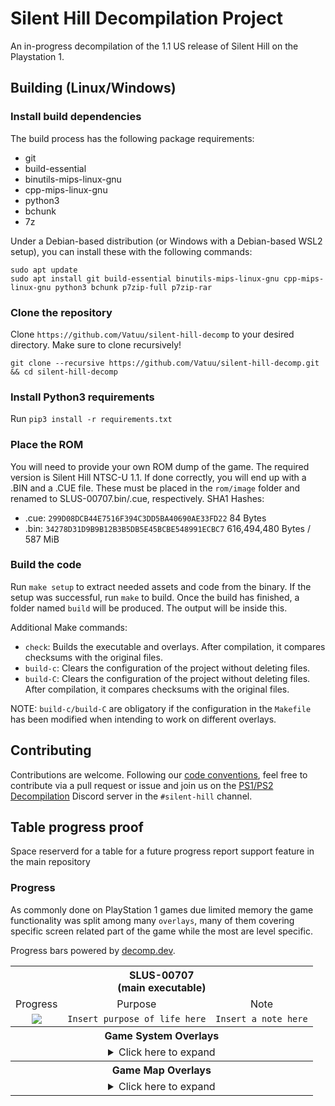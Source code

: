 # Silent Hill Decompilation Project

An in-progress decompilation of the 1.1 US release of Silent Hill on the Playstation 1.

## Building (Linux/Windows)

### Install build dependencies
The build process has the following package requirements:
- git
- build-essential
- binutils-mips-linux-gnu
- cpp-mips-linux-gnu
- python3
- bchunk
- 7z

Under a Debian-based distribution (or Windows with a Debian-based WSL2 setup), you can install these with the following commands:
```
sudo apt update
sudo apt install git build-essential binutils-mips-linux-gnu cpp-mips-linux-gnu python3 bchunk p7zip-full p7zip-rar
```

### Clone the repository
Clone `https://github.com/Vatuu/silent-hill-decomp` to your desired directory. Make sure to clone recursively!
```
git clone --recursive https://github.com/Vatuu/silent-hill-decomp.git && cd silent-hill-decomp
```

### Install Python3 requirements
Run `pip3 install -r requirements.txt`

### Place the ROM
You will need to provide your own ROM dump of the game. The required version is Silent Hill NTSC-U 1.1.
If done correctly, you will end up with a .BIN and a .CUE file. These must be placed in the `rom/image` folder and renamed to SLUS-00707.bin/.cue, respectively.
SHA1 Hashes:
- .cue: `299D08DCB44E7516F394C3DD5BA40690AE33FD22` 84 Bytes
- .bin: `34278D31D9B9B12B3B5DB5E45BCBE548991ECBC7` 616,494,480 Bytes / 587 MiB

### Build the code
Run `make setup` to extract needed assets and code from the binary.
If the setup was successful, run `make` to build.
Once the build has finished, a folder named `build` will be produced. The output will be inside this.

Additional Make commands:
* `check`: Builds the executable and overlays. After compilation, it compares checksums with the original files.
* `build-c`: Clears the configuration of the project without deleting files.
* `build-C`: Clears the configuration of the project without deleting files. After compilation, it compares checksums with the original files.

NOTE: `build-c/build-C` are obligatory if the configuration in the `Makefile` has been modified when intending to work on different overlays.

## Contributing
Contributions are welcome. Following our [code conventions](https://github.com/Vatuu/silent-hill-decomp/blob/master/docs/Coding%20Conventions.md), feel free to contribute via a pull request or issue and join us on the [PS1/PS2 Decompilation](https://discord.gg/VwCPdfbxgm) Discord server in the `#silent-hill` channel.

## Table progress proof
Space reserverd for a table for a future progress report support feature in the main repository

### Progress
As commonly done on PlayStation 1 games due limited memory the game functionality was split among many `overlays`, many of them covering specific screen related part of the game while the most are level specific.

Progress bars powered by [decomp.dev](https://decomp.dev).

<table align=center>
    <tbody align=center>
        <tr>
            <th colspan=3>SLUS-00707<br/>(main executable)</th>
        </tr>
        <tr>
            <td>Progress</td>
            <td>Purpose</td>
            <td>Note</td>
        </tr>
        <tr>
            <td><img src="https://img.shields.io/badge/dynamic/json?url=https%3A%2F%2Fbfbbdecomp.github.io%2Fbfbb%2Fapi.json&query=fuzzy_match&label=Close%20Match&color=yellowgreen"/></td>
            <td><code>Insert purpose of life here</code></td>
            <td><code>Insert a note here</code></td>
        </tr>
        <tr>
            <th colspan=3>Game System Overlays</th>
        </tr>
        <tr>
            <td colspan=3>
<details>
<summary>Click here to expand</summary>
<!-- Github incorrectly parses it if it's indented... -->
<table>
    <tbody>
        <tr>
          <th colspan=3>BODYPROG.BIN</th>
        </tr>
        <tr>
            <td>Progress</td>
            <td>Purpose</td>
            <td>Note</td>
        </tr>
        <tr>
            <td><img src="https://img.shields.io/badge/dynamic/json?url=https%3A%2F%2Fbfbbdecomp.github.io%2Fbfbb%2Fapi.json&query=fuzzy_match&label=Close%20Match&color=yellowgreen"/></td>
            <td><code>Insert purpose of the overlay here</code></td>
            <td><code>Insert a note here</code></td>
        </tr>
        <tr>
          <th colspan=3>B_KONAMI.BIN</th>
        </tr>
        <tr>
            <td>Progress</td>
            <td>Purpose</td>
            <td>Note</td>
        </tr>
        <tr>
            <td><img src="https://img.shields.io/badge/dynamic/json?url=https%3A%2F%2Fbfbbdecomp.github.io%2Fbfbb%2Fapi.json&query=fuzzy_match&label=Close%20Match&color=yellowgreen"/></td>
            <td><code>Insert purpose of the overlay here</code></td>
            <td><code>Insert a note here</code></td>
        </tr>
        <tr>
          <th colspan=3>STREAM.BIN</th>
        </tr>
        <tr>
            <td>Progress</td>
            <td>Purpose</td>
            <td>Note</td>
        </tr>
        <tr>
            <td><img src="https://img.shields.io/badge/dynamic/json?url=https%3A%2F%2Fbfbbdecomp.github.io%2Fbfbb%2Fapi.json&query=fuzzy_match&label=Close%20Match&color=yellowgreen"/></td>
            <td><code>Insert purpose of the overlay here</code></td>
            <td><code>Insert a note here</code></td>
        </tr>
        <tr>
          <th colspan=3>SAVELOAD.BIN</th>
        </tr>
        <tr>
            <td>Progress</td>
            <td>Purpose</td>
            <td>Note</td>
        </tr>
        <tr>
            <td><img src="https://img.shields.io/badge/dynamic/json?url=https%3A%2F%2Fbfbbdecomp.github.io%2Fbfbb%2Fapi.json&query=fuzzy_match&label=Close%20Match&color=yellowgreen"/></td>
            <td><code>Insert purpose of the overlay here</code></td>
            <td><code>Insert a note here</code></td>
        </tr>
        <tr>
          <th colspan=3>STF_ROLL.BIN</th>
        </tr>
        <tr>
            <td>Progress</td>
            <td>Purpose</td>
            <td>Note</td>
        </tr>
        <tr>
            <td><img src="https://img.shields.io/badge/dynamic/json?url=https%3A%2F%2Fbfbbdecomp.github.io%2Fbfbb%2Fapi.json&query=fuzzy_match&label=Close%20Match&color=yellowgreen"/></td>
            <td><code>Insert purpose of the overlay here</code></td>
            <td><code>Insert a note here</code></td>
        </tr>
        <tr>
          <th colspan=3>OPTION.BIN</th>
        </tr>
        <tr>
            <td>Progress</td>
            <td>Purpose</td>
            <td>Note</td>
        </tr>
        <tr>
            <td><img src="https://img.shields.io/badge/dynamic/json?url=https%3A%2F%2Fbfbbdecomp.github.io%2Fbfbb%2Fapi.json&query=fuzzy_match&label=Close%20Match&color=yellowgreen"/></td>
            <td><code>Insert purpose of the overlay here</code></td>
            <td><code>Insert a note here</code></td>
        </tr>
      </tbody>
    </table>
</details>
</td>
          <tr>
            <th colspan=3>Game Map Overlays</th>
          </tr>
          <tr>
            <td colspan=3>
<details>
<summary>Click here to expand</summary>
<!-- Github incorrectly parses it if it's indented... -->
<table>
    <tbody>
        <tr>
          <th colspan=3>MAP0_S00.BIN</th>
        </tr>
        <tr>
            <td>Progress</td>
            <td>Location</td>
            <td>Note</td>
        </tr>
        <tr>
            <td><img src="https://img.shields.io/badge/dynamic/json?url=https%3A%2F%2Fbfbbdecomp.github.io%2Fbfbb%2Fapi.json&query=fuzzy_match&label=Close%20Match&color=yellowgreen"/></td>
            <td><code>Insert the location where this overlay is used</code></td>
            <td><code>Insert a note here</code></td>
        </tr>
        <tr>
          <th colspan=3>MAP0_S00.BIN</th>
        </tr>
        <tr>
            <td>Progress</td>
            <td>Location</td>
            <td>Note</td>
        </tr>
        <tr>
            <td><img src="https://img.shields.io/badge/dynamic/json?url=https%3A%2F%2Fbfbbdecomp.github.io%2Fbfbb%2Fapi.json&query=fuzzy_match&label=Close%20Match&color=yellowgreen"/></td>
            <td><code>Insert the location where this overlay is used</code></td>
            <td><code>Insert a note here</code></td>
        </tr>
        <tr>
          <th colspan=3>MAP0_S01.BIN</th>
        </tr>
        <tr>
            <td>Progress</td>
            <td>Location</td>
            <td>Note</td>
        </tr>
        <tr>
            <td><img src="https://img.shields.io/badge/dynamic/json?url=https%3A%2F%2Fbfbbdecomp.github.io%2Fbfbb%2Fapi.json&query=fuzzy_match&label=Close%20Match&color=yellowgreen"/></td>
            <td><code>Insert the location where this overlay is used</code></td>
            <td><code>Insert a note here</code></td>
        </tr>
        <tr>
          <th colspan=3>MAP0_S02.BIN</th>
        </tr>
        <tr>
            <td>Progress</td>
            <td>Location</td>
            <td>Note</td>
        </tr>
        <tr>
            <td><img src="https://img.shields.io/badge/dynamic/json?url=https%3A%2F%2Fbfbbdecomp.github.io%2Fbfbb%2Fapi.json&query=fuzzy_match&label=Close%20Match&color=yellowgreen"/></td>
            <td><code>Insert the location where this overlay is used</code></td>
            <td><code>Insert a note here</code></td>
        </tr>
        <tr>
          <th colspan=3>MAP1_S00.BIN</th>
        </tr>
        <tr>
            <td>Progress</td>
            <td>Location</td>
            <td>Note</td>
        </tr>
        <tr>
            <td><img src="https://img.shields.io/badge/dynamic/json?url=https%3A%2F%2Fbfbbdecomp.github.io%2Fbfbb%2Fapi.json&query=fuzzy_match&label=Close%20Match&color=yellowgreen"/></td>
            <td><code>Insert the location where this overlay is used</code></td>
            <td><code>Insert a note here</code></td>
        </tr>
        <tr>
          <th colspan=3>MAP1_S01.BIN</th>
        </tr>
        <tr>
            <td>Progress</td>
            <td>Location</td>
            <td>Note</td>
        </tr>
        <tr>
            <td><img src="https://img.shields.io/badge/dynamic/json?url=https%3A%2F%2Fbfbbdecomp.github.io%2Fbfbb%2Fapi.json&query=fuzzy_match&label=Close%20Match&color=yellowgreen"/></td>
            <td><code>Insert the location where this overlay is used</code></td>
            <td><code>Insert a note here</code></td>
        </tr>
        <tr>
          <th colspan=3>MAP1_S02.BIN</th>
        </tr>
        <tr>
            <td>Progress</td>
            <td>Location</td>
            <td>Note</td>
        </tr>
        <tr>
            <td><img src="https://img.shields.io/badge/dynamic/json?url=https%3A%2F%2Fbfbbdecomp.github.io%2Fbfbb%2Fapi.json&query=fuzzy_match&label=Close%20Match&color=yellowgreen"/></td>
            <td><code>Insert the location where this overlay is used</code></td>
            <td><code>Insert a note here</code></td>
        </tr>
        <tr>
          <th colspan=3>MAP1_S03.BIN</th>
        </tr>
        <tr>
            <td>Progress</td>
            <td>Location</td>
            <td>Note</td>
        </tr>
        <tr>
            <td><img src="https://img.shields.io/badge/dynamic/json?url=https%3A%2F%2Fbfbbdecomp.github.io%2Fbfbb%2Fapi.json&query=fuzzy_match&label=Close%20Match&color=yellowgreen"/></td>
            <td><code>Insert the location where this overlay is used</code></td>
            <td><code>Insert a note here</code></td>
        </tr>
        <tr>
          <th colspan=3>MAP1_S04.BIN</th>
        </tr>
        <tr>
            <td>Progress</td>
            <td>Location</td>
            <td>Note</td>
        </tr>
        <tr>
            <td><img src="https://img.shields.io/badge/dynamic/json?url=https%3A%2F%2Fbfbbdecomp.github.io%2Fbfbb%2Fapi.json&query=fuzzy_match&label=Close%20Match&color=yellowgreen"/></td>
            <td><code>Insert the location where this overlay is used</code></td>
            <td><code>Insert a note here</code></td>
        </tr>
        <tr>
          <th colspan=3>MAP1_S05.BIN</th>
        </tr>
        <tr>
            <td>Progress</td>
            <td>Location</td>
            <td>Note</td>
        </tr>
        <tr>
            <td><img src="https://img.shields.io/badge/dynamic/json?url=https%3A%2F%2Fbfbbdecomp.github.io%2Fbfbb%2Fapi.json&query=fuzzy_match&label=Close%20Match&color=yellowgreen"/></td>
            <td><code>Insert the location where this overlay is used</code></td>
            <td><code>Insert a note here</code></td>
        </tr>
        <tr>
          <th colspan=3>MAP1_S06.BIN</th>
        </tr>
        <tr>
            <td>Progress</td>
            <td>Location</td>
            <td>Note</td>
        </tr>
        <tr>
            <td><img src="https://img.shields.io/badge/dynamic/json?url=https%3A%2F%2Fbfbbdecomp.github.io%2Fbfbb%2Fapi.json&query=fuzzy_match&label=Close%20Match&color=yellowgreen"/></td>
            <td><code>Insert the location where this overlay is used</code></td>
            <td><code>Insert a note here</code></td>
        </tr>
        <tr>
          <th colspan=3>MAP2_S00.BIN</th>
        </tr>
        <tr>
            <td>Progress</td>
            <td>Location</td>
            <td>Note</td>
        </tr>
        <tr>
            <td><img src="https://img.shields.io/badge/dynamic/json?url=https%3A%2F%2Fbfbbdecomp.github.io%2Fbfbb%2Fapi.json&query=fuzzy_match&label=Close%20Match&color=yellowgreen"/></td>
            <td><code>Insert the location where this overlay is used</code></td>
            <td><code>Insert a note here</code></td>
        </tr>
        <tr>
          <th colspan=3>MAP2_S01.BIN</th>
        </tr>
        <tr>
            <td>Progress</td>
            <td>Location</td>
            <td>Note</td>
        </tr>
        <tr>
            <td><img src="https://img.shields.io/badge/dynamic/json?url=https%3A%2F%2Fbfbbdecomp.github.io%2Fbfbb%2Fapi.json&query=fuzzy_match&label=Close%20Match&color=yellowgreen"/></td>
            <td><code>Insert the location where this overlay is used</code></td>
            <td><code>Insert a note here</code></td>
        </tr>
        <tr>
          <th colspan=3>MAP2_S02.BIN</th>
        </tr>
        <tr>
            <td>Progress</td>
            <td>Location</td>
            <td>Note</td>
        </tr>
        <tr>
            <td><img src="https://img.shields.io/badge/dynamic/json?url=https%3A%2F%2Fbfbbdecomp.github.io%2Fbfbb%2Fapi.json&query=fuzzy_match&label=Close%20Match&color=yellowgreen"/></td>
            <td><code>Insert the location where this overlay is used</code></td>
            <td><code>Insert a note here</code></td>
        </tr>
        <tr>
          <th colspan=3>MAP2_S03.BIN</th>
        </tr>
        <tr>
            <td>Progress</td>
            <td>Location</td>
            <td>Note</td>
        </tr>
        <tr>
            <td><img src="https://img.shields.io/badge/dynamic/json?url=https%3A%2F%2Fbfbbdecomp.github.io%2Fbfbb%2Fapi.json&query=fuzzy_match&label=Close%20Match&color=yellowgreen"/></td>
            <td><code>Insert the location where this overlay is used</code></td>
            <td><code>Insert a note here</code></td>
        </tr>
        <tr>
          <th colspan=3>MAP2_S04.BIN</th>
        </tr>
        <tr>
            <td>Progress</td>
            <td>Location</td>
            <td>Note</td>
        </tr>
        <tr>
            <td><img src="https://img.shields.io/badge/dynamic/json?url=https%3A%2F%2Fbfbbdecomp.github.io%2Fbfbb%2Fapi.json&query=fuzzy_match&label=Close%20Match&color=yellowgreen"/></td>
            <td><code>Insert the location where this overlay is used</code></td>
            <td><code>Insert a note here</code></td>
        </tr>
        <tr>
          <th colspan=3>MAP3_S00.BIN</th>
        </tr>
        <tr>
            <td>Progress</td>
            <td>Location</td>
            <td>Note</td>
        </tr>
        <tr>
            <td><img src="https://img.shields.io/badge/dynamic/json?url=https%3A%2F%2Fbfbbdecomp.github.io%2Fbfbb%2Fapi.json&query=fuzzy_match&label=Close%20Match&color=yellowgreen"/></td>
            <td><code>Insert the location where this overlay is used</code></td>
            <td><code>Insert a note here</code></td>
        </tr>
        <tr>
          <th colspan=3>MAP3_S01.BIN</th>
        </tr>
        <tr>
            <td>Progress</td>
            <td>Location</td>
            <td>Note</td>
        </tr>
        <tr>
            <td><img src="https://img.shields.io/badge/dynamic/json?url=https%3A%2F%2Fbfbbdecomp.github.io%2Fbfbb%2Fapi.json&query=fuzzy_match&label=Close%20Match&color=yellowgreen"/></td>
            <td><code>Insert the location where this overlay is used</code></td>
            <td><code>Insert a note here</code></td>
        </tr>
        <tr>
          <th colspan=3>MAP3_S02.BIN</th>
        </tr>
        <tr>
            <td>Progress</td>
            <td>Location</td>
            <td>Note</td>
        </tr>
        <tr>
            <td><img src="https://img.shields.io/badge/dynamic/json?url=https%3A%2F%2Fbfbbdecomp.github.io%2Fbfbb%2Fapi.json&query=fuzzy_match&label=Close%20Match&color=yellowgreen"/></td>
            <td><code>Insert the location where this overlay is used</code></td>
            <td><code>Insert a note here</code></td>
        </tr>
        <tr>
          <th colspan=3>MAP3_S03.BIN</th>
        </tr>
        <tr>
            <td>Progress</td>
            <td>Location</td>
            <td>Note</td>
        </tr>
        <tr>
            <td><img src="https://img.shields.io/badge/dynamic/json?url=https%3A%2F%2Fbfbbdecomp.github.io%2Fbfbb%2Fapi.json&query=fuzzy_match&label=Close%20Match&color=yellowgreen"/></td>
            <td><code>Insert the location where this overlay is used</code></td>
            <td><code>Insert a note here</code></td>
        </tr>
        <tr>
          <th colspan=3>MAP3_S04.BIN</th>
        </tr>
        <tr>
            <td>Progress</td>
            <td>Location</td>
            <td>Note</td>
        </tr>
        <tr>
            <td><img src="https://img.shields.io/badge/dynamic/json?url=https%3A%2F%2Fbfbbdecomp.github.io%2Fbfbb%2Fapi.json&query=fuzzy_match&label=Close%20Match&color=yellowgreen"/></td>
            <td><code>Insert the location where this overlay is used</code></td>
            <td><code>Insert a note here</code></td>
        </tr>
        <tr>
          <th colspan=3>MAP3_S05.BIN</th>
        </tr>
        <tr>
            <td>Progress</td>
            <td>Location</td>
            <td>Note</td>
        </tr>
        <tr>
            <td><img src="https://img.shields.io/badge/dynamic/json?url=https%3A%2F%2Fbfbbdecomp.github.io%2Fbfbb%2Fapi.json&query=fuzzy_match&label=Close%20Match&color=yellowgreen"/></td>
            <td><code>Insert the location where this overlay is used</code></td>
            <td><code>Insert a note here</code></td>
        </tr>
        <tr>
          <th colspan=3>MAP3_S06.BIN</th>
        </tr>
        <tr>
            <td>Progress</td>
            <td>Location</td>
            <td>Note</td>
        </tr>
        <tr>
            <td><img src="https://img.shields.io/badge/dynamic/json?url=https%3A%2F%2Fbfbbdecomp.github.io%2Fbfbb%2Fapi.json&query=fuzzy_match&label=Close%20Match&color=yellowgreen"/></td>
            <td><code>Insert the location where this overlay is used</code></td>
            <td><code>Insert a note here</code></td>
        </tr>
        <tr>
          <th colspan=3>MAP4_S00.BIN</th>
        </tr>
        <tr>
            <td>Progress</td>
            <td>Location</td>
            <td>Note</td>
        </tr>
        <tr>
            <td><img src="https://img.shields.io/badge/dynamic/json?url=https%3A%2F%2Fbfbbdecomp.github.io%2Fbfbb%2Fapi.json&query=fuzzy_match&label=Close%20Match&color=yellowgreen"/></td>
            <td><code>Insert the location where this overlay is used</code></td>
            <td><code>Insert a note here</code></td>
        </tr>
        <tr>
          <th colspan=3>MAP4_S01.BIN</th>
        </tr>
        <tr>
            <td>Progress</td>
            <td>Location</td>
            <td>Note</td>
        </tr>
        <tr>
            <td><img src="https://img.shields.io/badge/dynamic/json?url=https%3A%2F%2Fbfbbdecomp.github.io%2Fbfbb%2Fapi.json&query=fuzzy_match&label=Close%20Match&color=yellowgreen"/></td>
            <td><code>Insert the location where this overlay is used</code></td>
            <td><code>Insert a note here</code></td>
        </tr>
        <tr>
          <th colspan=3>MAP4_S02.BIN</th>
        </tr>
        <tr>
            <td>Progress</td>
            <td>Location</td>
            <td>Note</td>
        </tr>
        <tr>
            <td><img src="https://img.shields.io/badge/dynamic/json?url=https%3A%2F%2Fbfbbdecomp.github.io%2Fbfbb%2Fapi.json&query=fuzzy_match&label=Close%20Match&color=yellowgreen"/></td>
            <td><code>Insert the location where this overlay is used</code></td>
            <td><code>Insert a note here</code></td>
        </tr>
        <tr>
          <th colspan=3>MAP4_S03.BIN</th>
        </tr>
        <tr>
            <td>Progress</td>
            <td>Location</td>
            <td>Note</td>
        </tr>
        <tr>
            <td><img src="https://img.shields.io/badge/dynamic/json?url=https%3A%2F%2Fbfbbdecomp.github.io%2Fbfbb%2Fapi.json&query=fuzzy_match&label=Close%20Match&color=yellowgreen"/></td>
            <td><code>Insert the location where this overlay is used</code></td>
            <td><code>Insert a note here</code></td>
        </tr>
        <tr>
          <th colspan=3>MAP4_S04.BIN</th>
        </tr>
        <tr>
            <td>Progress</td>
            <td>Location</td>
            <td>Note</td>
        </tr>
        <tr>
            <td><img src="https://img.shields.io/badge/dynamic/json?url=https%3A%2F%2Fbfbbdecomp.github.io%2Fbfbb%2Fapi.json&query=fuzzy_match&label=Close%20Match&color=yellowgreen"/></td>
            <td><code>Insert the location where this overlay is used</code></td>
            <td><code>Insert a note here</code></td>
        </tr>
        <tr>
          <th colspan=3>MAP4_S05.BIN</th>
        </tr>
        <tr>
            <td>Progress</td>
            <td>Location</td>
            <td>Note</td>
        </tr>
        <tr>
            <td><img src="https://img.shields.io/badge/dynamic/json?url=https%3A%2F%2Fbfbbdecomp.github.io%2Fbfbb%2Fapi.json&query=fuzzy_match&label=Close%20Match&color=yellowgreen"/></td>
            <td><code>Insert the location where this overlay is used</code></td>
            <td><code>Insert a note here</code></td>
        </tr>
        <tr>
          <th colspan=3>MAP4_S06.BIN</th>
        </tr>
        <tr>
            <td>Progress</td>
            <td>Location</td>
            <td>Note</td>
        </tr>
        <tr>
            <td><img src="https://img.shields.io/badge/dynamic/json?url=https%3A%2F%2Fbfbbdecomp.github.io%2Fbfbb%2Fapi.json&query=fuzzy_match&label=Close%20Match&color=yellowgreen"/></td>
            <td><code>Insert the location where this overlay is used</code></td>
            <td><code>Insert a note here</code></td>
        </tr>
        <tr>
          <th colspan=3>MAP5_S00.BIN</th>
        </tr>
        <tr>
            <td>Progress</td>
            <td>Location</td>
            <td>Note</td>
        </tr>
        <tr>
            <td><img src="https://img.shields.io/badge/dynamic/json?url=https%3A%2F%2Fbfbbdecomp.github.io%2Fbfbb%2Fapi.json&query=fuzzy_match&label=Close%20Match&color=yellowgreen"/></td>
            <td><code>Insert the location where this overlay is used</code></td>
            <td><code>Insert a note here</code></td>
        </tr>
        <tr>
          <th colspan=3>MAP5_S01.BIN</th>
        </tr>
        <tr>
            <td>Progress</td>
            <td>Location</td>
            <td>Note</td>
        </tr>
        <tr>
            <td><img src="https://img.shields.io/badge/dynamic/json?url=https%3A%2F%2Fbfbbdecomp.github.io%2Fbfbb%2Fapi.json&query=fuzzy_match&label=Close%20Match&color=yellowgreen"/></td>
            <td><code>Insert the location where this overlay is used</code></td>
            <td><code>Insert a note here</code></td>
        </tr>
        <tr>
          <th colspan=3>MAP5_S02.BIN</th>
        </tr>
        <tr>
            <td>Progress</td>
            <td>Location</td>
            <td>Note</td>
        </tr>
        <tr>
            <td><img src="https://img.shields.io/badge/dynamic/json?url=https%3A%2F%2Fbfbbdecomp.github.io%2Fbfbb%2Fapi.json&query=fuzzy_match&label=Close%20Match&color=yellowgreen"/></td>
            <td><code>Insert the location where this overlay is used</code></td>
            <td><code>Insert a note here</code></td>
        </tr>
        <tr>
          <th colspan=3>MAP5_S03.BIN</th>
        </tr>
        <tr>
            <td>Progress</td>
            <td>Location</td>
            <td>Note</td>
        </tr>
        <tr>
            <td><img src="https://img.shields.io/badge/dynamic/json?url=https%3A%2F%2Fbfbbdecomp.github.io%2Fbfbb%2Fapi.json&query=fuzzy_match&label=Close%20Match&color=yellowgreen"/></td>
            <td><code>Insert the location where this overlay is used</code></td>
            <td><code>Insert a note here</code></td>
        </tr>
        <tr>
          <th colspan=3>MAP6_S00.BIN</th>
        </tr>
        <tr>
            <td>Progress</td>
            <td>Location</td>
            <td>Note</td>
        </tr>
        <tr>
            <td><img src="https://img.shields.io/badge/dynamic/json?url=https%3A%2F%2Fbfbbdecomp.github.io%2Fbfbb%2Fapi.json&query=fuzzy_match&label=Close%20Match&color=yellowgreen"/></td>
            <td><code>Insert the location where this overlay is used</code></td>
            <td><code>Insert a note here</code></td>
        </tr>
        <tr>
          <th colspan=3>MAP6_S01.BIN</th>
        </tr>
        <tr>
            <td>Progress</td>
            <td>Location</td>
            <td>Note</td>
        </tr>
        <tr>
            <td><img src="https://img.shields.io/badge/dynamic/json?url=https%3A%2F%2Fbfbbdecomp.github.io%2Fbfbb%2Fapi.json&query=fuzzy_match&label=Close%20Match&color=yellowgreen"/></td>
            <td><code>Insert the location where this overlay is used</code></td>
            <td><code>Insert a note here</code></td>
        </tr>
        <tr>
          <th colspan=3>MAP6_S02.BIN</th>
        </tr>
        <tr>
            <td>Progress</td>
            <td>Location</td>
            <td>Note</td>
        </tr>
        <tr>
            <td><img src="https://img.shields.io/badge/dynamic/json?url=https%3A%2F%2Fbfbbdecomp.github.io%2Fbfbb%2Fapi.json&query=fuzzy_match&label=Close%20Match&color=yellowgreen"/></td>
            <td><code>Insert the location where this overlay is used</code></td>
            <td><code>Insert a note here</code></td>
        </tr>
        <tr>
          <th colspan=3>MAP6_S03.BIN</th>
        </tr>
        <tr>
            <td>Progress</td>
            <td>Location</td>
            <td>Note</td>
        </tr>
        <tr>
            <td><img src="https://img.shields.io/badge/dynamic/json?url=https%3A%2F%2Fbfbbdecomp.github.io%2Fbfbb%2Fapi.json&query=fuzzy_match&label=Close%20Match&color=yellowgreen"/></td>
            <td><code>Insert the location where this overlay is used</code></td>
            <td><code>Insert a note here</code></td>
        </tr>
        <tr>
          <th colspan=3>MAP6_S04.BIN</th>
        </tr>
        <tr>
            <td>Progress</td>
            <td>Location</td>
            <td>Note</td>
        </tr>
        <tr>
            <td><img src="https://img.shields.io/badge/dynamic/json?url=https%3A%2F%2Fbfbbdecomp.github.io%2Fbfbb%2Fapi.json&query=fuzzy_match&label=Close%20Match&color=yellowgreen"/></td>
            <td><code>Insert the location where this overlay is used</code></td>
            <td><code>Insert a note here</code></td>
        </tr>
        <tr>
          <th colspan=3>MAP6_S05.BIN</th>
        </tr>
        <tr>
            <td>Progress</td>
            <td>Location</td>
            <td>Note</td>
        </tr>
        <tr>
            <td><img src="https://img.shields.io/badge/dynamic/json?url=https%3A%2F%2Fbfbbdecomp.github.io%2Fbfbb%2Fapi.json&query=fuzzy_match&label=Close%20Match&color=yellowgreen"/></td>
            <td><code>Insert the location where this overlay is used</code></td>
            <td><code>Insert a note here</code></td>
        </tr>
        <tr>
          <th colspan=3>MAP7_S00.BIN</th>
        </tr>
        <tr>
            <td>Progress</td>
            <td>Location</td>
            <td>Note</td>
        </tr>
        <tr>
            <td><img src="https://img.shields.io/badge/dynamic/json?url=https%3A%2F%2Fbfbbdecomp.github.io%2Fbfbb%2Fapi.json&query=fuzzy_match&label=Close%20Match&color=yellowgreen"/></td>
            <td><code>Insert the location where this overlay is used</code></td>
            <td><code>Insert a note here</code></td>
        </tr>
        <tr>
          <th colspan=3>MAP7_S01.BIN</th>
        </tr>
        <tr>
            <td>Progress</td>
            <td>Location</td>
            <td>Note</td>
        </tr>
        <tr>
            <td><img src="https://img.shields.io/badge/dynamic/json?url=https%3A%2F%2Fbfbbdecomp.github.io%2Fbfbb%2Fapi.json&query=fuzzy_match&label=Close%20Match&color=yellowgreen"/></td>
            <td><code>Insert the location where this overlay is used</code></td>
            <td><code>Insert a note here</code></td>
        </tr>
        <tr>
          <th colspan=3>MAP7_S02.BIN</th>
        </tr>
        <tr>
            <td>Progress</td>
            <td>Location</td>
            <td>Note</td>
        </tr>
        <tr>
            <td><img src="https://img.shields.io/badge/dynamic/json?url=https%3A%2F%2Fbfbbdecomp.github.io%2Fbfbb%2Fapi.json&query=fuzzy_match&label=Close%20Match&color=yellowgreen"/></td>
            <td><code>Insert the location where this overlay is used</code></td>
            <td><code>Insert a note here</code></td>
        </tr>
        <tr>
          <th colspan=3>MAP7_S03.BIN</th>
        </tr>
        <tr>
            <td>Progress</td>
            <td>Location</td>
            <td>Note</td>
        </tr>
        <tr>
            <td><img src="https://img.shields.io/badge/dynamic/json?url=https%3A%2F%2Fbfbbdecomp.github.io%2Fbfbb%2Fapi.json&query=fuzzy_match&label=Close%20Match&color=yellowgreen"/></td>
            <td><code>Insert the location where this overlay is used</code></td>
            <td><code>Insert a note here</code></td>
        </tr>
      </tbody>
    </table>
</details>
</td>
    </tbody>
</table>
